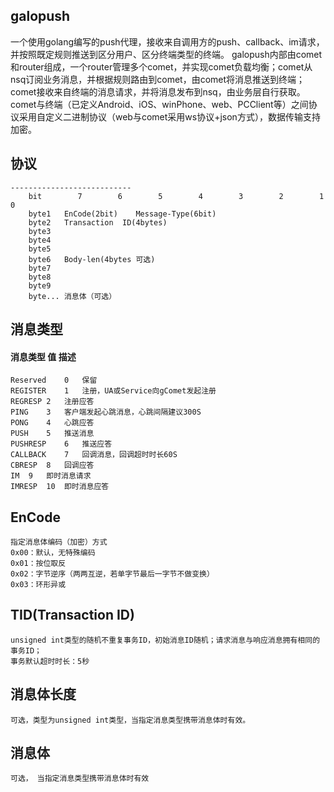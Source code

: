 ## galopush

一个使用golang编写的push代理，接收来自调用方的push、callback、im请求，并按照既定规则推送到区分用户、区分终端类型的终端。
galopush内部由comet和router组成，一个router管理多个comet，并实现comet负载均衡；comet从nsq订阅业务消息，并根据规则路由到comet，由comet将消息推送到终端；comet接收来自终端的消息请求，并将消息发布到nsq，由业务层自行获取。
comet与终端（已定义Android、iOS、winPhone、web、PCClient等）之间协议采用自定义二进制协议（web与comet采用ws协议+json方式），数据传输支持加密。

协议
------------
```
---------------------------
	bit        7        6        5        4        3        2        1       0
	byte1	EnCode(2bit)	Message-Type(6bit)
	byte2	Transaction  ID(4bytes)
	byte3	
	byte4	
	byte5	
	byte6	Body-len(4bytes 可选)
	byte7	
	byte8	
	byte9	
	byte...	消息体（可选）
```

消息类型
-------------
#### 消息类型	值	描述
	Reserved	0	保留
	REGISTER	1	注册，UA或Service向gComet发起注册
	REGRESP	2	注册应答
	PING	3	客户端发起心跳消息，心跳间隔建议300S
	PONG	4	心跳应答
	PUSH	5	推送消息
	PUSHRESP	6	推送应答
	CALLBACK	7	回调消息，回调超时时长60S
	CBRESP	8	回调应答
	IM	9	即时消息请求
	IMRESP	10	即时消息应答
EnCode
-------------
	指定消息体编码（加密）方式
	0x00：默认，无特殊编码
	0x01：按位取反
	0x02：字节逆序（两两互逆，若单字节最后一字节不做变换）
	0x03：环形异或
	
TID(Transaction ID)
-------------
	unsigned int类型的随机不重复事务ID，初始消息ID随机；请求消息与响应消息拥有相同的事务ID；
	事务默认超时时长：5秒

消息体长度
-------------
	可选，类型为unsigned int类型，当指定消息类型携带消息体时有效。

消息体
-------------
	可选， 当指定消息类型携带消息体时有效
